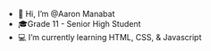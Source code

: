 - 👋 Hi, I’m @Aaron Manabat
- 🎓Grade 11 - Senior High Student
- 💻 I’m currently learning HTML, CSS, & Javascript

<!---
AaronManabat/AaronManabat is a ✨ special ✨ repository because its `README.md` (this file) appears on your GitHub profile.
You can click the Preview link to take a look at your changes.
--->
